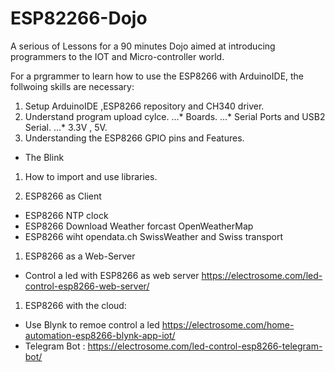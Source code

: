 # ESP82266-Dojo
A serious of Lessons for a 90 minutes Dojo aimed at introducing  programmers to the IOT and Micro-controller world.

For a prgrammer to learn how to use the ESP8266 with ArduinoIDE, the follwoing skills are necessary:

1. Setup ArduinoIDE ,ESP8266 repository and CH340 driver.
1. Understand program upload cylce. 
...* Boards. 
...* Serial Ports and USB2 Serial. 
...* 3.3V , 5V. 
1. Understanding the ESP8266 GPIO pins and Features. 
  * The Blink
1. How to import and use libraries.

1. ESP8266 as Client
  * ESP8266 NTP clock
  * ESP8266 Download Weather forcast OpenWeatherMap
  * ESP8266 wiht opendata.ch SwissWeather and Swiss transport
1. ESP8266 as a Web-Server
  * Control a led with ESP8266 as web server https://electrosome.com/led-control-esp8266-web-server/
1. ESP8266 with the cloud:
  * Use Blynk to remoe control a led https://electrosome.com/home-automation-esp8266-blynk-app-iot/
  * Telegram Bot : https://electrosome.com/led-control-esp8266-telegram-bot/
